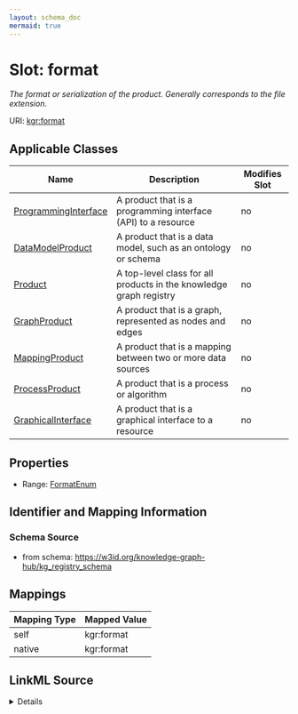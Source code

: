 ```yaml
---
layout: schema_doc
mermaid: true
---
```




# Slot: format


_The format or serialization of the product. Generally corresponds to the file extension._





URI: [kgr:format](https://w3id.org/bridge2ai/data-sheets-schema/format)



<!-- no inheritance hierarchy -->





## Applicable Classes

| Name | Description | Modifies Slot |
| --- | --- | --- |
| [ProgrammingInterface](ProgrammingInterface.html) | A product that is a programming interface (API) to a resource |  no  |
| [DataModelProduct](DataModelProduct.html) | A product that is a data model, such as an ontology or schema |  no  |
| [Product](Product.html) | A top-level class for all products in the knowledge graph registry |  no  |
| [GraphProduct](GraphProduct.html) | A product that is a graph, represented as nodes and edges |  no  |
| [MappingProduct](MappingProduct.html) | A product that is a mapping between two or more data sources |  no  |
| [ProcessProduct](ProcessProduct.html) | A product that is a process or algorithm |  no  |
| [GraphicalInterface](GraphicalInterface.html) | A product that is a graphical interface to a resource |  no  |







## Properties

* Range: [FormatEnum](FormatEnum.html)





## Identifier and Mapping Information







### Schema Source


* from schema: https://w3id.org/knowledge-graph-hub/kg_registry_schema




## Mappings

| Mapping Type | Mapped Value |
| ---  | ---  |
| self | kgr:format |
| native | kgr:format |




## LinkML Source

<details>
```yaml
name: format
description: The format or serialization of the product. Generally corresponds to
  the file extension.
from_schema: https://w3id.org/knowledge-graph-hub/kg_registry_schema
rank: 1000
alias: format
owner: Product
domain_of:
- Product
range: FormatEnum

```
</details>
